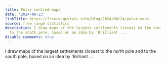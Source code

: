 ```yaml
---
title: Polar-centred maps
date: '2024-08-23'
linkTitle: https://freerangestats.info/blog/2024/08/24/polar-maps
source: free range statistics
description: I draw maps of the largest settlements closest to the north pole and
  to the south pole, based on an idea by 'Brilliant ...
disable_comments: true
---
```

I draw maps of the largest settlements closest to the north pole and to the south pole, based on an idea by 'Brilliant ...